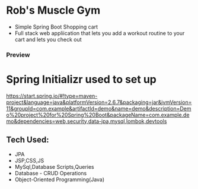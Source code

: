 # Rob's Muscle Gym 
- Simple Spring Boot Shopping cart
- Full stack web appliication that lets you add a workout routine to your cart and lets you check out

### Preview





# Spring Initializr used to set up
https://start.spring.io/#!type=maven-project&language=java&platformVersion=2.6.7&packaging=jar&jvmVersion=11&groupId=com.example&artifactId=demo&name=demo&description=Demo%20project%20for%20Spring%20Boot&packageName=com.example.demo&dependencies=web,security,data-jpa,mysql,lombok,devtools


## Tech Used:
- JPA
- JSP,CSS,JS
- MySql,Database Scripts,Queries
- Database - CRUD Operations
- Object-Oriented Programming(Java)
